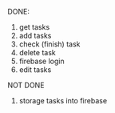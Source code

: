 
DONE:
1. get tasks
2. add tasks
3. check (finish) task
4. delete task
6. firebase login
7. edit tasks

NOT DONE
1. storage tasks into firebase

